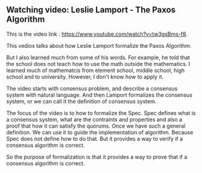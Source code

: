 ## Watching video: Leslie Lamport - The Paxos Algorithm 

This is the video link : https://www.youtube.com/watch?v=tw3gsBms-f8. 

This vedios talks about how Leslie Lamport formalize the Paxos Algorithm.

But I also learned much from some of his words. For example, he told that the school does not teach how to use the math outside the mathematics. I learned much of mathematcis from element school, middle school, high school and to university. However, I don't know how to apply it. 

The video starts with consensus problem, and describe a consensus  system with natural language. And then Lamport formalizes the consensus system, or we can call it the definition of consensus system. 

The focus of the video is to how to formalize the Spec. Spec defines what is a consensus system, what are the contraints and properties and also a proof that how it can satisfy the quorums. Once we have such a general definition. We can use it to guide the implementation of algorithm. Because Spec does not define how to do that. But it provides a way to verify if a consensus algorithm is correct. 

So the purpose of formalization is that it provides a way to prove that if a consensus algorithm is correct. 

